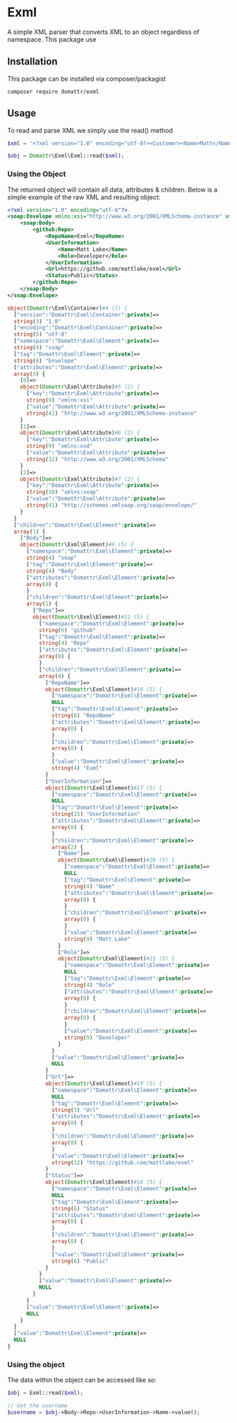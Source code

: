 # Exml

A simple XML parser that converts XML to an object regardless of namespace.
This package use

## Installation

This package can be installed via composer/packagist

```composer require domattr/exml```

## Usage

To read and parse XML we simply use the read() method

```php
$xml = '<?xml version="1.0" encoding="utf-8?><Customer><Name>Matt</Name></Customer';

$obj = Domattr\Exml\Exml::read($xml);
```


### Using the Object

The returned object will contain all data, attributes & children.
Below is a simple example of the raw XML and resulting object:

```xml
<?xml version="1.0" encoding="utf-8"?>
<soap:Envelope xmlns:xsi="http://www.w3.org/2001/XMLSchema-instance" xmlns:xsd="http://www.w3.org/2001/XMLSchema" xmlns:soap="http://schemas.xmlsoap.org/soap/envelope/">
    <soap:Body>
        <github:Repo>
            <RepoName>Exml</RepoName>
            <UserInformation>
                <Name>Matt Lake</Name>
                <Role>Developer</Role>
            </UserInformation>
            <Url>https://github.com/mattlake/exml</Url>
            <Status>Public</Status>
        </github:Repo>
    </soap:Body>
</soap:Envelope>
```

```php
object(Domattr\Exml\Container)#4 (7) {
  ["version":"Domattr\Exml\Container":private]=>
  string(3) "1.0"
  ["encoding":"Domattr\Exml\Container":private]=>
  string(5) "utf-8"
  ["namespace":"Domattr\Exml\Element":private]=>
  string(4) "soap"
  ["tag":"Domattr\Exml\Element":private]=>
  string(8) "Envelope"
  ["attributes":"Domattr\Exml\Element":private]=>
  array(3) {
    [0]=>
    object(Domattr\Exml\Attribute)#5 (2) {
      ["key":"Domattr\Exml\Attribute":private]=>
      string(9) "xmlns:xsi"
      ["value":"Domattr\Exml\Attribute":private]=>
      string(41) "http://www.w3.org/2001/XMLSchema-instance"
    }
    [1]=>
    object(Domattr\Exml\Attribute)#6 (2) {
      ["key":"Domattr\Exml\Attribute":private]=>
      string(9) "xmlns:xsd"
      ["value":"Domattr\Exml\Attribute":private]=>
      string(32) "http://www.w3.org/2001/XMLSchema"
    }
    [2]=>
    object(Domattr\Exml\Attribute)#7 (2) {
      ["key":"Domattr\Exml\Attribute":private]=>
      string(10) "xmlns:soap"
      ["value":"Domattr\Exml\Attribute":private]=>
      string(41) "http://schemas.xmlsoap.org/soap/envelope/"
    }
  }
  ["children":"Domattr\Exml\Element":private]=>
  array(1) {
    ["Body"]=>
    object(Domattr\Exml\Element)#9 (5) {
      ["namespace":"Domattr\Exml\Element":private]=>
      string(4) "soap"
      ["tag":"Domattr\Exml\Element":private]=>
      string(4) "Body"
      ["attributes":"Domattr\Exml\Element":private]=>
      array(0) {
      }
      ["children":"Domattr\Exml\Element":private]=>
      array(1) {
        ["Repo"]=>
        object(Domattr\Exml\Element)#11 (5) {
          ["namespace":"Domattr\Exml\Element":private]=>
          string(6) "github"
          ["tag":"Domattr\Exml\Element":private]=>
          string(4) "Repo"
          ["attributes":"Domattr\Exml\Element":private]=>
          array(0) {
          }
          ["children":"Domattr\Exml\Element":private]=>
          array(4) {
            ["RepoName"]=>
            object(Domattr\Exml\Element)#16 (5) {
              ["namespace":"Domattr\Exml\Element":private]=>
              NULL
              ["tag":"Domattr\Exml\Element":private]=>
              string(8) "RepoName"
              ["attributes":"Domattr\Exml\Element":private]=>
              array(0) {
              }
              ["children":"Domattr\Exml\Element":private]=>
              array(0) {
              }
              ["value":"Domattr\Exml\Element":private]=>
              string(4) "Exml"
            }
            ["UserInformation"]=>
            object(Domattr\Exml\Element)#17 (5) {
              ["namespace":"Domattr\Exml\Element":private]=>
              NULL
              ["tag":"Domattr\Exml\Element":private]=>
              string(15) "UserInformation"
              ["attributes":"Domattr\Exml\Element":private]=>
              array(0) {
              }
              ["children":"Domattr\Exml\Element":private]=>
              array(2) {
                ["Name"]=>
                object(Domattr\Exml\Element)#20 (5) {
                  ["namespace":"Domattr\Exml\Element":private]=>
                  NULL
                  ["tag":"Domattr\Exml\Element":private]=>
                  string(4) "Name"
                  ["attributes":"Domattr\Exml\Element":private]=>
                  array(0) {
                  }
                  ["children":"Domattr\Exml\Element":private]=>
                  array(0) {
                  }
                  ["value":"Domattr\Exml\Element":private]=>
                  string(9) "Matt Lake"
                }
                ["Role"]=>
                object(Domattr\Exml\Element)#21 (5) {
                  ["namespace":"Domattr\Exml\Element":private]=>
                  NULL
                  ["tag":"Domattr\Exml\Element":private]=>
                  string(4) "Role"
                  ["attributes":"Domattr\Exml\Element":private]=>
                  array(0) {
                  }
                  ["children":"Domattr\Exml\Element":private]=>
                  array(0) {
                  }
                  ["value":"Domattr\Exml\Element":private]=>
                  string(9) "Developer"
                }
              }
              ["value":"Domattr\Exml\Element":private]=>
              NULL
            }
            ["Url"]=>
            object(Domattr\Exml\Element)#19 (5) {
              ["namespace":"Domattr\Exml\Element":private]=>
              NULL
              ["tag":"Domattr\Exml\Element":private]=>
              string(3) "Url"
              ["attributes":"Domattr\Exml\Element":private]=>
              array(0) {
              }
              ["children":"Domattr\Exml\Element":private]=>
              array(0) {
              }
              ["value":"Domattr\Exml\Element":private]=>
              string(32) "https://github.com/mattlake/exml"
            }
            ["Status"]=>
            object(Domattr\Exml\Element)#18 (5) {
              ["namespace":"Domattr\Exml\Element":private]=>
              NULL
              ["tag":"Domattr\Exml\Element":private]=>
              string(6) "Status"
              ["attributes":"Domattr\Exml\Element":private]=>
              array(0) {
              }
              ["children":"Domattr\Exml\Element":private]=>
              array(0) {
              }
              ["value":"Domattr\Exml\Element":private]=>
              string(6) "Public"
            }
          }
          ["value":"Domattr\Exml\Element":private]=>
          NULL
        }
      }
      ["value":"Domattr\Exml\Element":private]=>
      NULL
    }
  }
  ["value":"Domattr\Exml\Element":private]=>
  NULL
}
```

### Using the object

The data within the object can be accessed like so:
```php
$obj = Exml::read($xml);

// Get the username
$username = $obj->Body->Repo->UserInformation->Name->value();


```

